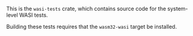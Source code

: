 This is the `wasi-tests` crate, which contains source code for the system-level WASI tests.

Building these tests requires that the `wasm32-wasi` target be installed.
